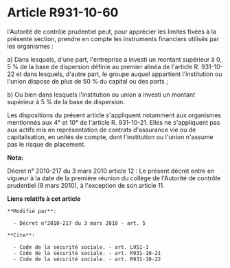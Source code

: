 # Article R931-10-60

l'Autorité de contrôle prudentiel peut, pour apprécier les limites fixées à la présente section, prendre en compte les
instruments financiers utilisés par les organismes : 

a) Dans lesquels, d'une part, l'entreprise a investi un montant supérieur à 0, 5 % de la base de dispersion définie au
premier alinéa de l'article R. 931-10-22 et dans lesquels, d'autre part, le groupe auquel appartient l'institution ou l'union
dispose de plus de 50 % du capital ou des parts ; 

b) Ou bien dans lesquels l'institution ou union a investi un montant supérieur à 5 % de la base de dispersion. 

Les dispositions du présent article s'appliquent notamment aux organismes mentionnés aux 4° et 10° de l'article R. 931-10-21.
Elles ne s'appliquent pas aux actifs mis en représentation de contrats d'assurance vie ou de capitalisation, en unités de
compte, dont l'institution ou l'union n'assume pas le risque de placement.

**Nota:**

Décret n° 2010-217 du 3 mars 2010 article 12 : Le présent décret entre en vigueur à la date de la première réunion du collège
de l'Autorité de contrôle prudentiel (9 mars 2010), à l'exception de son article 11.

**Liens relatifs à cet article**

	**Modifié par**:

	  - Décret n°2010-217 du 3 mars 2010 - art. 5

	**Cite**:

	  - Code de la sécurité sociale. - art. L951-1
	  - Code de la sécurité sociale. - art. R931-10-21
	  - Code de la sécurité sociale. - art. R931-10-22
